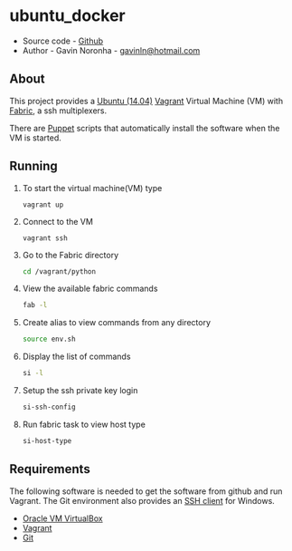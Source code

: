 ubuntu_docker
=============

* Source code - [Github][1]
* Author - Gavin Noronha - <gavinln@hotmail.com>

[1]: https://github.com/gavinln/fabric_vm.git

About
-----

This project provides a [Ubuntu (14.04)][2] [Vagrant][3] Virtual Machine (VM)
with [Fabric][4], a ssh multiplexers.

[2]: http://releases.ubuntu.com/14.04/
[3]: http://www.vagrantup.com/
[4]: https://www.docker.com/
[5]: http://ipython.org/notebook.html

There are [Puppet][6] scripts that automatically install the software when the VM is started.

[6]: http://puppetlabs.com/

Running
-------

1. To start the virtual machine(VM) type

    ```
    vagrant up
    ```

2. Connect to the VM

    ```
    vagrant ssh
    ```

3. Go to the Fabric directory

    ```bash
    cd /vagrant/python
    ```

4. View the available fabric commands

    ```bash
    fab -l
    ```

5. Create alias to view commands from any directory

    ```bash
    source env.sh
    ```

6. Display the list of commands

    ```bash
    si -l
    ```

7. Setup the ssh private key login

    ```bash
    si-ssh-config
    ```

8. Run fabric task to view host type

    ```bash
    si-host-type
    ```

Requirements
------------

The following software is needed to get the software from github and run
Vagrant. The Git environment also provides an [SSH client][7] for Windows.

* [Oracle VM VirtualBox][8]
* [Vagrant][9]
* [Git][10]

[7]: http://en.wikipedia.org/wiki/Secure_Shell
[8]: https://www.virtualbox.org/
[9]: http://vagrantup.com/
[10]: http://git-scm.com/

